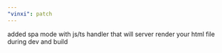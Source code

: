 ```yaml
---
"vinxi": patch
---
```


added spa mode with js/ts handler that will server render your html file during dev and build

